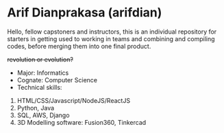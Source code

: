 # Arif Dianprakasa (arifdian)
Hello, fellow capstoners and instructors, this is an individual repository for starters in getting used to working in teams
and combining and compiling codes, before merging them into one final product.

~~revolution or evolution?~~

- Major: Informatics
- Cognate: Computer Science
- Technical skills: 
1. HTML/CSS/Javascript/NodeJS/ReactJS
2. Python, Java
3. SQL, AWS, Django
4. 3D Modelling software: Fusion360, Tinkercad

